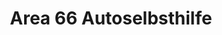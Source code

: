 ---
title: "Area 66 Autoselbsthilfe"
url: /bielefeld/area-66-autoselbsthilfe/
shop: Autowerkstatt
---